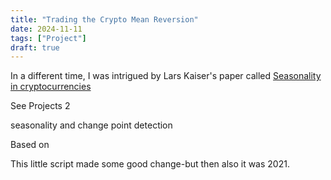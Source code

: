 ```yaml
---
title: "Trading the Crypto Mean Reversion"
date: 2024-11-11
tags: ["Project"]
draft: true
---
```

In a different time, I was intrigued by Lars Kaiser's paper called [Seasonality in cryptocurrencies](https://www.sciencedirect.com/science/article/abs/pii/S1544612318304513)


See Projects 2 

seasonality and change point detection 

Based on


This little script made some good change-but then also it was 2021.